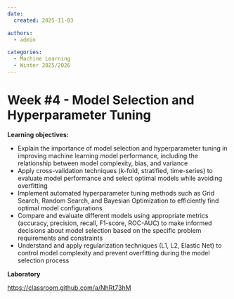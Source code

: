 ```yaml
---
date:
  created: 2025-11-03

authors:
  - admin

categories:
  - Machine Learning
  - Winter 2025/2026
---
```


# Week #4 - Model Selection and Hyperparameter Tuning


<!-- more -->

**Learning objectives:**

- Explain the importance of model selection and hyperparameter tuning in improving machine learning model performance, including the relationship between model complexity, bias, and variance
- Apply cross-validation techniques (k-fold, stratified, time-series) to evaluate model performance and select optimal models while avoiding overfitting
- Implement automated hyperparameter tuning methods such as Grid Search, Random Search, and Bayesian Optimization to efficiently find optimal model configurations
- Compare and evaluate different models using appropriate metrics (accuracy, precision, recall, F1-score, ROC-AUC) to make informed decisions about model selection based on the specific problem requirements and constraints
- Understand and apply regularization techniques (L1, L2, Elastic Net) to control model complexity and prevent overfitting during the model selection process

**Laboratory**

https://classroom.github.com/a/NhRt73hM
